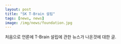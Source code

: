 ```yaml
---
layout: post
title: "SK T-Brain 설립"
tags: [news, news]
image: /img/news/foundation.jpg
---
```


처음으로 언론에 T-Brain 설립에 관한 뉴스가 나온것에 대한 글.

